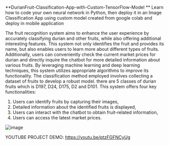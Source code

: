 **DurianFruit-Classification-App-with-Custom-TensorFlow-Model
**
Learn how to code your own neural network in Python, then deploy it in an Image Classification App using custom model created from google colab and deploy in mobile application 

The fruit recognition system aims to enhance the user experience by accurately classifying durian and other fruits, while also offering additional interesting features. This system not only identifies the fruit and provides its name, but also enables users to learn more about different types of fruits. Additionally, users can conveniently check the current market prices for durian and directly inquire the chatbot for more detailed information about various fruits. By leveraging machine learning and deep learning techniques, this system utilizes appropriate algorithms to improve its functionality. The classification method employed involves collecting a dataset of fruits to develop a robust model. there are 5 classes of durian fruits which is D197, D24, D175, D2 and D101.  This system offers four key functionalities:

1) Users can identify fruits by capturing their images,
2) Detailed information about the identified fruits is displayed, 
3) Users can interact with the chatbot to obtain fruit-related information, 
4) Users can access the latest market prices.

![image](https://github.com/zakirzikri12/Fruit_Recognition/assets/80703252/9853c4f1-7951-4404-b960-ee60de584002)

YOUTUBE PROJECT DEMO: https://youtu.be/ptzFGFNCyUg
